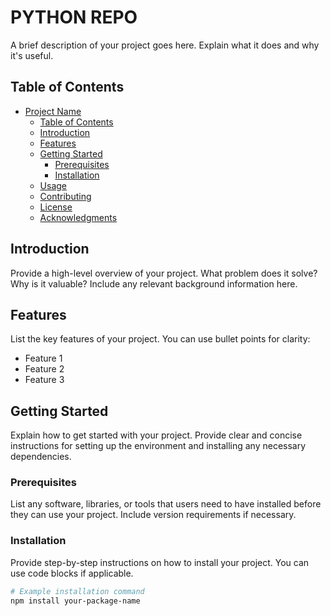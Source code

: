 # PYTHON REPO
A brief description of your project goes here. Explain what it does and why it's useful.

## Table of Contents

- [Project Name](#project-name)
  - [Table of Contents](#table-of-contents)
  - [Introduction](#introduction)
  - [Features](#features)
  - [Getting Started](#getting-started)
    - [Prerequisites](#prerequisites)
    - [Installation](#installation)
  - [Usage](#usage)
  - [Contributing](#contributing)
  - [License](#license)
  - [Acknowledgments](#acknowledgments)

## Introduction

Provide a high-level overview of your project. What problem does it solve? Why is it valuable? Include any relevant background information here.

## Features

List the key features of your project. You can use bullet points for clarity:

- Feature 1
- Feature 2
- Feature 3

## Getting Started

Explain how to get started with your project. Provide clear and concise instructions for setting up the environment and installing any necessary dependencies.

### Prerequisites

List any software, libraries, or tools that users need to have installed before they can use your project. Include version requirements if necessary.

### Installation

Provide step-by-step instructions on how to install your project. You can use code blocks if applicable.

```bash
# Example installation command
npm install your-package-name